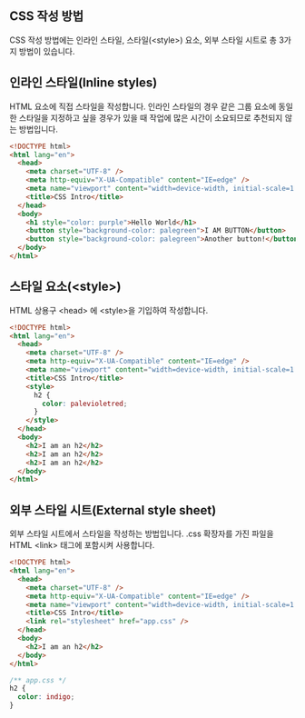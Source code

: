 ## CSS 작성 방법

CSS 작성 방법에는 인라인 스타일, 스타일(\<style>) 요소, 외부 스타일 시트로 총 3가지 방법이 있습니다.

## 인라인 스타일(Inline styles)

HTML 요소에 직접 스타일을 작성합니다. 인라인 스타일의 경우 같은 그룹 요소에 동일한 스타일을 지정하고 싶을 경우가 있을 때 작업에 많은 시간이 소요되므로 추천되지 않는 방법입니다.

```html
<!DOCTYPE html>
<html lang="en">
  <head>
    <meta charset="UTF-8" />
    <meta http-equiv="X-UA-Compatible" content="IE=edge" />
    <meta name="viewport" content="width=device-width, initial-scale=1.0" />
    <title>CSS Intro</title>
  </head>
  <body>
    <h1 style="color: purple">Hello World</h1>
    <button style="background-color: palegreen">I AM BUTTON</button>
    <button style="background-color: palegreen">Another button!</button>
  </body>
</html>
```

## 스타일 요소(\<style>)

HTML 상용구 \<head> 에 \<style>을 기입하여 작성합니다.

```html
<!DOCTYPE html>
<html lang="en">
  <head>
    <meta charset="UTF-8" />
    <meta http-equiv="X-UA-Compatible" content="IE=edge" />
    <meta name="viewport" content="width=device-width, initial-scale=1.0" />
    <title>CSS Intro</title>
    <style>
      h2 {
        color: palevioletred;
      }
    </style>
  </head>
  <body>
    <h2>I am an h2</h2>
    <h2>I am an h2</h2>
    <h2>I am an h2</h2>
  </body>
</html>
```

## 외부 스타일 시트(External style sheet)

외부 스타일 시트에서 스타일을 작성하는 방법입니다. .css 확장자를 가진
파일을 HTML \<link> 태그에 포함시켜 사용합니다.

```html
<!DOCTYPE html>
<html lang="en">
  <head>
    <meta charset="UTF-8" />
    <meta http-equiv="X-UA-Compatible" content="IE=edge" />
    <meta name="viewport" content="width=device-width, initial-scale=1.0" />
    <title>CSS Intro</title>
    <link rel="stylesheet" href="app.css" />
  </head>
  <body>
    <h2>I am an h2</h2>
  </body>
</html>
```

```css
/** app.css */
h2 {
  color: indigo;
}
```
